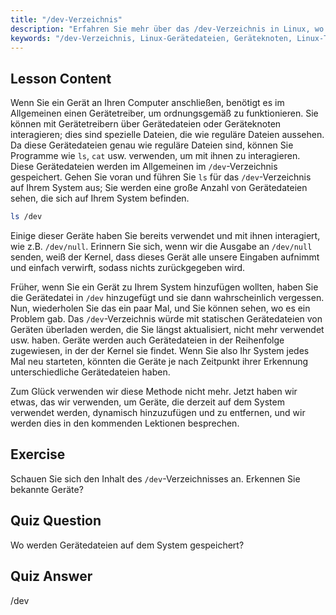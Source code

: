 ```yaml
---
title: "/dev-Verzeichnis"
description: "Erfahren Sie mehr über das /dev-Verzeichnis in Linux, wo Gerätedateien gespeichert werden. Verstehen Sie Geräteknoten und wie man mit ihnen interagiert. Erkunden Sie /dev mit ls. Linux-Anfängerhandbuch."
keywords: "/dev-Verzeichnis, Linux-Gerätedateien, Geräteknoten, Linux-Tutorial, ls /dev, Linux-Anfänger, Linux-Handbuch"
---
```


## Lesson Content

Wenn Sie ein Gerät an Ihren Computer anschließen, benötigt es im Allgemeinen einen Gerätetreiber, um ordnungsgemäß zu funktionieren. Sie können mit Gerätetreibern über Gerätedateien oder Geräteknoten interagieren; dies sind spezielle Dateien, die wie reguläre Dateien aussehen. Da diese Gerätedateien genau wie reguläre Dateien sind, können Sie Programme wie `ls`, `cat` usw. verwenden, um mit ihnen zu interagieren. Diese Gerätedateien werden im Allgemeinen im `/dev`-Verzeichnis gespeichert. Gehen Sie voran und führen Sie `ls` für das `/dev`-Verzeichnis auf Ihrem System aus; Sie werden eine große Anzahl von Gerätedateien sehen, die sich auf Ihrem System befinden.

```bash
ls /dev
```

Einige dieser Geräte haben Sie bereits verwendet und mit ihnen interagiert, wie z.B. `/dev/null`. Erinnern Sie sich, wenn wir die Ausgabe an `/dev/null` senden, weiß der Kernel, dass dieses Gerät alle unsere Eingaben aufnimmt und einfach verwirft, sodass nichts zurückgegeben wird.

Früher, wenn Sie ein Gerät zu Ihrem System hinzufügen wollten, haben Sie die Gerätedatei in `/dev` hinzugefügt und sie dann wahrscheinlich vergessen. Nun, wiederholen Sie das ein paar Mal, und Sie können sehen, wo es ein Problem gab. Das `/dev`-Verzeichnis würde mit statischen Gerätedateien von Geräten überladen werden, die Sie längst aktualisiert, nicht mehr verwendet usw. haben. Geräte werden auch Gerätedateien in der Reihenfolge zugewiesen, in der der Kernel sie findet. Wenn Sie also Ihr System jedes Mal neu starteten, könnten die Geräte je nach Zeitpunkt ihrer Erkennung unterschiedliche Gerätedateien haben.

Zum Glück verwenden wir diese Methode nicht mehr. Jetzt haben wir etwas, das wir verwenden, um Geräte, die derzeit auf dem System verwendet werden, dynamisch hinzuzufügen und zu entfernen, und wir werden dies in den kommenden Lektionen besprechen.

## Exercise

Schauen Sie sich den Inhalt des `/dev`-Verzeichnisses an. Erkennen Sie bekannte Geräte?

## Quiz Question

Wo werden Gerätedateien auf dem System gespeichert?

## Quiz Answer

/dev
